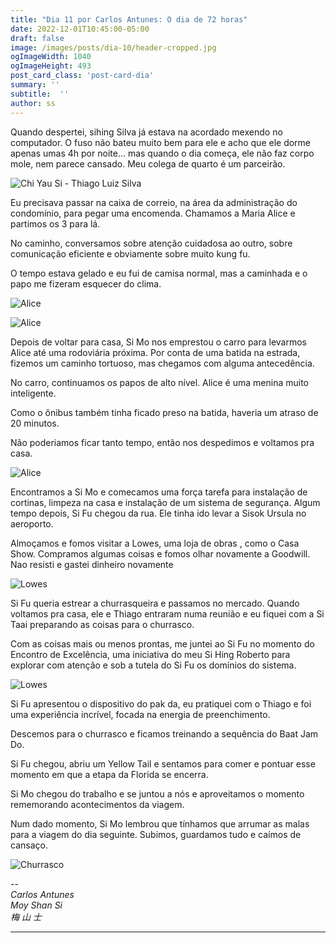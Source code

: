 ```yaml
---
title: "Dia 11 por Carlos Antunes: O dia de 72 horas"
date: 2022-12-01T10:45:00-05:00
draft: false
image: /images/posts/dia-10/header-cropped.jpg
ogImageWidth: 1040
ogImageHeight: 493
post_card_class: 'post-card-dia'
summary: ''
subtitle:  ''
author: ss
---
```


Quando despertei, sihing Silva já estava na acordado mexendo no computador. O fuso não bateu muito bem para ele e acho que ele dorme apenas umas 4h por noite… mas quando o dia começa, ele não faz corpo mole, nem parece cansado. Meu colega de quarto é um parceirão.

![Chi Yau Si - Thiago Luiz Silva](/images/posts/dia-10/01.jpeg)

Eu precisava passar na caixa de correio, na área da administração do condomínio, para pegar uma encomenda. Chamamos a Maria Alice e partimos os 3 para lá. 

No caminho, conversamos sobre atenção cuidadosa ao outro, sobre comunicação eficiente e obviamente sobre muito kung fu. 

O tempo estava gelado e eu fui de camisa normal, mas a caminhada e o papo me fizeram esquecer do clima. 

![Alice](/images/posts/dia-10/caminhada.jpg)

![Alice](/images/posts/dia-10/02.jpeg)

Depois de voltar para casa, Si Mo nos emprestou o carro para levarmos Alice até uma rodoviária próxima.
Por conta de uma batida na estrada, fizemos um caminho tortuoso, mas chegamos com alguma antecedência. 

No carro, continuamos os papos de alto nível. Alice é uma menina muito inteligente. 

Como o ônibus também tinha ficado preso na batida, haveria um atraso de 20 minutos. 

Não poderiamos ficar tanto tempo, então nos despedimos e voltamos pra casa. 

![Alice](/images/posts/dia-10/03.jpeg)

Encontramos a Si Mo e comecamos uma força tarefa para instalação de cortinas, limpeza na casa e instalação de um sistema de segurança.
Algum tempo depois, Si Fu chegou da rua. Ele tinha ido levar a Sisok Ursula no aeroporto. 

Almoçamos e fomos visitar a Lowes, uma loja de obras , como o Casa Show. Compramos algumas coisas e fomos olhar novamente a Goodwill. Nao resisti e gastei dinheiro novamente

![Lowes](/images/posts/dia-10/lowes.jpeg)

Si Fu queria estrear a churrasqueira e passamos no mercado. Quando voltamos pra casa, ele e Thiago entraram numa reunião e eu fiquei com a Si Taai preparando as coisas para o churrasco. 

Com as coisas mais ou menos prontas, me juntei ao Si Fu no momento do Encontro de Excelência, uma iniciativa do meu Si Hing Roberto para explorar com atenção e sob a tutela do Si Fu os domínios do sistema. 

![Lowes](/images/posts/dia-10/roberto.jpeg)

Si Fu apresentou o dispositivo do pak da, eu pratiquei com o Thiago e foi uma experiência incrível, focada na energia de preenchimento.

Descemos para o churrasco e ficamos treinando a sequência do Baat Jam Do. 

Si Fu chegou, abriu um Yellow Tail e sentamos para comer e pontuar esse momento em que a etapa da Florida se encerra. 

Si Mo chegou do trabalho e se juntou a nós e aproveitamos o momento rememorando acontecimentos da viagem. 

Num dado momento, Si Mo lembrou que tínhamos que arrumar as malas para a viagem do dia seguinte. Subimos, guardamos tudo e caímos de cansaço.

![Churrasco](/images/posts/dia-10/churrasco.jpeg)


--  
_Carlos Antunes_  
_Moy Shan Si_  
_梅 山 士_  

***